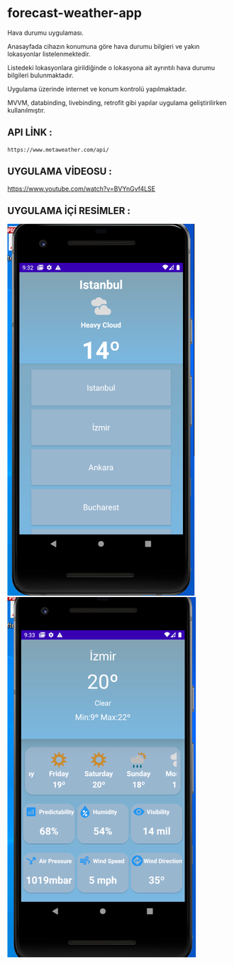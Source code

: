 # forecast-weather-app

Hava durumu uygulaması.

Anasayfada cihazın konumuna göre hava durumu bilgieri ve yakın lokasyonlar listelenmektedir. 

Listedeki lokasyonlara girildiğinde o lokasyona ait ayrıntılı hava durumu bilgileri bulunmaktadır.

Uygulama üzerinde internet ve konum kontrolü yapılmaktadır.

MVVM, databinding, livebinding, retrofit gibi yapılar uygulama geliştirilirken kullanılmıştır.


## API LİNK :

```
https://www.metaweather.com/api/
```

## UYGULAMA VİDEOSU :

https://www.youtube.com/watch?v=BVYnGvf4LSE


## UYGULAMA İÇİ RESİMLER :
![1](images_app/1.PNG)
![2](images_app/2.PNG)
